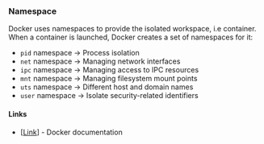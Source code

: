 ### Namespace

Docker uses namespaces to provide the isolated workspace, i.e container. 
When a container is launched, Docker creates a set of namespaces for it:
* `pid` namespace -> Process isolation
* `net` namespace -> Managing network interfaces
* `ipc` namespace -> Managing access to IPC resources
* `mnt` namespace -> Managing filesystem mount points
* `uts` namespace -> Different host and domain names
* `user` namespace -> Isolate security-related identifiers

#### Links
* [[Link](https://docs.docker.com/engine/security/userns-remap/)] - Docker documentation

